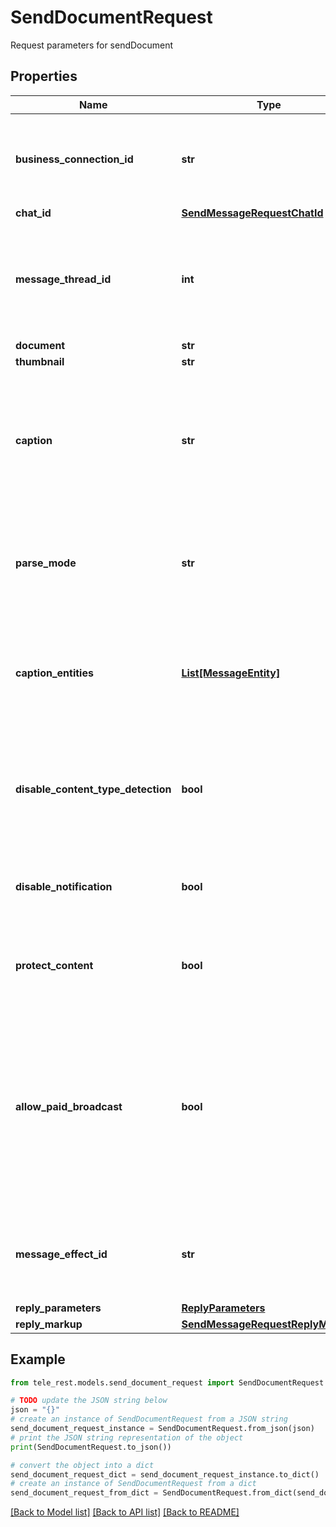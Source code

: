 # SendDocumentRequest

Request parameters for sendDocument

## Properties

Name | Type | Description | Notes
------------ | ------------- | ------------- | -------------
**business_connection_id** | **str** | Unique identifier of the business connection on behalf of which the message will be sent | [optional] 
**chat_id** | [**SendMessageRequestChatId**](SendMessageRequestChatId.md) |  | 
**message_thread_id** | **int** | Unique identifier for the target message thread (topic) of the forum; for forum supergroups only | [optional] 
**document** | **str** |  | 
**thumbnail** | **str** |  | [optional] 
**caption** | **str** | Document caption (may also be used when resending documents by *file\\_id*), 0-1024 characters after entities parsing | [optional] 
**parse_mode** | **str** | Mode for parsing entities in the document caption. See [formatting options](https://core.telegram.org/bots/api/#formatting-options) for more details. | [optional] 
**caption_entities** | [**List[MessageEntity]**](MessageEntity.md) | A JSON-serialized list of special entities that appear in the caption, which can be specified instead of *parse\\_mode* | [optional] 
**disable_content_type_detection** | **bool** | Disables automatic server-side content type detection for files uploaded using multipart/form-data | [optional] 
**disable_notification** | **bool** | Sends the message [silently](https://telegram.org/blog/channels-2-0#silent-messages). Users will receive a notification with no sound. | [optional] 
**protect_content** | **bool** | Protects the contents of the sent message from forwarding and saving | [optional] 
**allow_paid_broadcast** | **bool** | Pass *True* to allow up to 1000 messages per second, ignoring [broadcasting limits](https://core.telegram.org/bots/faq#how-can-i-message-all-of-my-bot-39s-subscribers-at-once) for a fee of 0.1 Telegram Stars per message. The relevant Stars will be withdrawn from the bot&#39;s balance | [optional] 
**message_effect_id** | **str** | Unique identifier of the message effect to be added to the message; for private chats only | [optional] 
**reply_parameters** | [**ReplyParameters**](ReplyParameters.md) |  | [optional] 
**reply_markup** | [**SendMessageRequestReplyMarkup**](SendMessageRequestReplyMarkup.md) |  | [optional] 

## Example

```python
from tele_rest.models.send_document_request import SendDocumentRequest

# TODO update the JSON string below
json = "{}"
# create an instance of SendDocumentRequest from a JSON string
send_document_request_instance = SendDocumentRequest.from_json(json)
# print the JSON string representation of the object
print(SendDocumentRequest.to_json())

# convert the object into a dict
send_document_request_dict = send_document_request_instance.to_dict()
# create an instance of SendDocumentRequest from a dict
send_document_request_from_dict = SendDocumentRequest.from_dict(send_document_request_dict)
```
[[Back to Model list]](../README.md#documentation-for-models) [[Back to API list]](../README.md#documentation-for-api-endpoints) [[Back to README]](../README.md)


